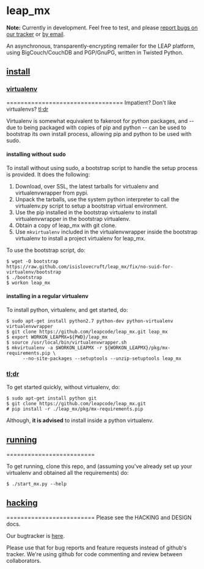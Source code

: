 leap_mx
=======
**Note:** Currently in development. Feel free to test, and please [report
 bugs on our tracker](https://we.riseup.net/leap/mx) or [by email](mailto:isis@leap.se).

An asynchronous, transparently-encrypting remailer for the LEAP platform,
using BigCouch/CouchDB and PGP/GnuPG, written in Twisted Python.

## [install](#install) ##

### [virtualenv](#virtualenv) ###
=================================
Impatient? Don't like virtualenvs? [tl;dr](#tl;dr)

Virtualenv is somewhat equivalent to fakeroot for python packages, and -- due
to being packaged with copies of pip and python -- can be used to bootstrap
its own install process, allowing pip and python to be used with sudo.

#### installing without sudo ####

To install without using sudo, a bootstrap script to handle the setup process
is provided. It does the following:

 1. Download, over SSL, the latest tarballs for virtualenv and
 virtualenvwrapper from pypi.
 2. Unpack the tarballs, use the system python interpreter to call the
 virtualenv.py script to setup a bootstrap virtual environment.
 3. Use the pip installed in the bootstrap virtualenv to install
 virtualenvwrapper in the bootstrap virtualenv.
 4. Obtain a copy of leap_mx with git clone.
 5. Use ```mkvirtualenv``` included in the virtualenvwrapper inside the
 bootstrap virtualenv to install a project virtualenv for leap_mx.

To use the bootstrap script, do:
~~~
$ wget -O bootstrap https://raw.github.com/isislovecruft/leap_mx/fix/no-suid-for-virtualenv/bootstrap
$ ./bootstrap
$ workon leap_mx
~~~

#### installing in a regular virtualenv ###
To install python, virtualenv, and get started, do:

~~~
$ sudo apt-get install python2.7 python-dev python-virtualenv virtualenvwrapper
$ git clone https://github.com/leapcode/leap_mx.git leap_mx
$ export WORKON_LEAPMX=${PWD}/leap_mx
$ source /usr/local/bin/virtualenvwrapper.sh
$ mkvirtualenv -a $WORKON_LEAPMX -r ${WORKON_LEAPMX}/pkg/mx-requirements.pip \
      --no-site-packages --setuptools --unzip-setuptools leap_mx
~~~

### [tl;dr](#tl;dr) ###
To get started quickly, without virtualenv, do:
~~~
$ sudo apt-get install python git
$ git clone https://github.com/leapcode/leap_mx.git
# pip install -r ./leap_mx/pkg/mx-requirements.pip
~~~
Although, **it is advised** to install inside a python virtualenv.

## [running](#running) ##
=========================

To get running, clone this repo, and (assuming you've already set up your
virtualenv and obtained all the requirements) do:

~~~
$ ./start_mx.py --help
~~~

## [hacking](#hacking) ##
=========================
Please see the HACKING and DESIGN docs.

Our bugtracker is [here](https://leap.se/code/projects/eip_server/issue/new).

Please use that for bug reports and feature requests instead of github's
tracker. We're using github for code commenting and review between
collaborators.

